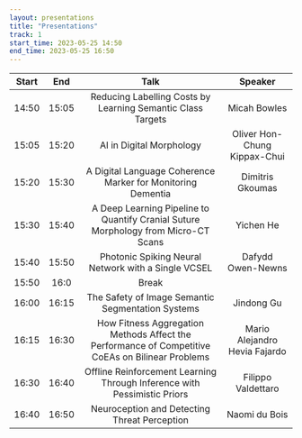 ```yaml
---
layout: presentations
title: "Presentations"
track: 1
start_time: 2023-05-25 14:50
end_time: 2023-05-25 16:50
---
```


| Start      | End        | Talk                                                                                                   | Speaker                       |
|   :----:   |   :----:   |   :----:                                                                                               |   :----:               |
| 14:50	     | 15:05	    | Reducing Labelling Costs by Learning Semantic Class Targets	                                           | Micah Bowles                  | 
| 15:05	     | 15:20	    | AI in Digital Morphology	                                                                             | Oliver Hon-Chung Kippax-Chui  | 
| 15:20	     | 15:30	    | A Digital Language Coherence Marker for Monitoring Dementia	                                           | Dimitris Gkoumas              | 
| 15:30	     | 15:40	    | A Deep Learning Pipeline to Quantify Cranial Suture Morphology from Micro-CT Scans	                   | Yichen He                     | 
| 15:40	     | 15:50	    | Photonic Spiking Neural Network with a Single VCSEL	                                                   | Dafydd Owen-Newns             | 
| 15:50	     | 16:0	      | Break	                                                                                                 |                               |
| 16:00	     | 16:15	    | The Safety of Image Semantic Segmentation Systems	                                                     | Jindong Gu                    | 
| 16:15	     | 16:30	    | How Fitness Aggregation Methods Affect the Performance of Competitive CoEAs on Bilinear Problems	     | Mario Alejandro Hevia Fajardo | 
| 16:30	     | 16:40	    | Offline Reinforcement Learning Through Inference with Pessimistic Priors	                             | Filippo Valdettaro            | 
| 16:40	     | 16:50	    | Neuroception and Detecting Threat Perception	                                                         | Naomi du Bois                 | 
